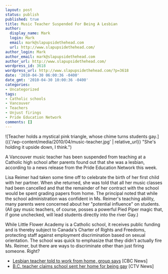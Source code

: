 ```yaml
---
layout: post
status: publish
published: true
title: Music Teacher Suspended For Being A Lesbian
author:
  display_name: Mark
  login: Mark
  email: mark@slapupsidethehead.com
  url: http://www.slapupsidethehead.com/
author_login: Mark
author_email: mark@slapupsidethehead.com
author_url: http://www.slapupsidethehead.com/
wordpress_id: 3618
wordpress_url: http://www.slapupsidethehead.com/?p=3618
date: '2010-04-30 06:00:36 -0400'
date_gmt: '2010-04-30 10:00:36 -0400'
categories:
- Uncategorized
tags:
- Catholic schools
- Vancouver
- Teachers
- Unjust firings
- Pride Education Network
comments: []
---
```

![Teacher holds a mystical pink triangle, whose chime turns students gay.]({{'/wp-content/media/2010/04/music-teacher.jpg' | relative_url}} "She's holding it upside down, I think.")

A Vancouver music teacher has been suspended from teaching at a Catholic high school after parents found out that she was a lesbian, according to a news release from the Pride Education Network this week.

Lisa Reimer had taken some time off to celebrate the birth of her first child with her partner. When she returned, she was told that all her music classes had been cancelled and that the remainder of her contract with the school would be spent grading papers from home. The principal noted that while the school administration was confident in Ms. Reimer's teaching ability, many parents were concerned about her "potential influence" on students.  (All gay music teachers, of course, posses a powerful Pied Piper magic that, if gone unchecked, will lead students directly into the river Gay.)

While Little Flower Academy is a Catholic school, it receives public funding and is thereby subject to Canada's Charter of Rights and Freedoms, protecting staff against employment discrimination based on sexual orientation. The school was quick to emphasize that they didn't actually fire Ms. Reimer, but there are ways to discriminate other than just firing someone. Right?

- [Lesbian teacher told to work from home, group says](http://www.cbc.ca/canada/british-columbia/story/2010/04/28/bc-little-flower-academy-lesbian-teacher.html) [CBC News]
- [B.C. teacher claims school sent her home for being gay](http://www.ctv.ca/servlet/ArticleNews/story/CTVNews/20100428/lesbian-teacher-catholic-100428/20100428?hub=TopStoriesV2) [CTV News]
